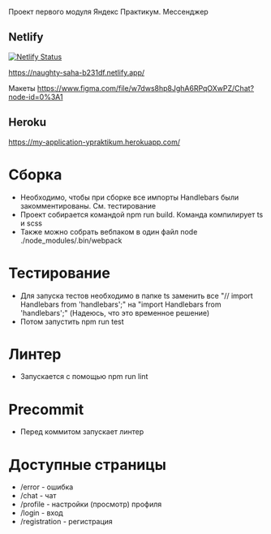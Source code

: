 Проект первого модуля Яндекс Практикум. Мессенджер

## Netlify

[![Netlify Status](https://api.netlify.com/api/v1/badges/f5354633-b55f-4899-adcb-100b7fcb2bc2/deploy-status)](https://app.netlify.com/sites/naughty-saha-b231df/deploys)

https://naughty-saha-b231df.netlify.app/

Макеты https://www.figma.com/file/w7dws8hp8JghA6RPqOXwPZ/Chat?node-id=0%3A1

## Heroku
https://my-application-ypraktikum.herokuapp.com/

# Сборка
* Необходимо, чтобы при сборке все импорты Handlebars были закомментированы. См. тестирование
* Проект собирается командой npm run build. Команда компилирует ts и scss
* Также можно собрать вебпаком в один файл node ./node_modules/.bin/webpack

# Тестирование
* Для запуска тестов необходимо в папке ts заменить все "// import Handlebars from 'handlebars';" на "import Handlebars from 'handlebars';" (Надеюсь, что это временное решение)
* Потом запустить npm run test

# Линтер
* Запускается с помощью npm run lint

# Precommit
* Перед коммитом запускает линтер

# Доступные страницы
* /error - ошибка
* /chat - чат
* /profile - настройки (просмотр) профиля
* /login - вход
* /registration - регистрация